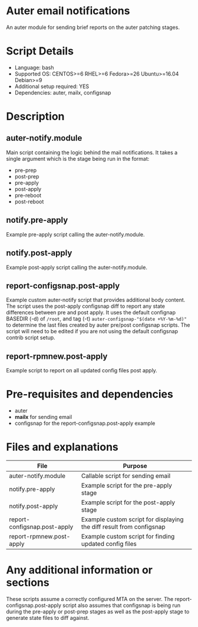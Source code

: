 # Auter email notifications

An auter module for sending brief reports on the auter patching stages.

# Script Details

* Language: bash
* Supported OS: CENTOS>=6 RHEL>=6 Fedora>=26 Ubuntu>=16.04 Debian>=9
* Additional setup required: YES
* Dependencies: auter, mailx, configsnap

# Description

## auter-notify.module

Main script containing the logic behind the mail notifications. It takes a
single argument which is the stage being run in the format:

- pre-prep
- post-prep
- pre-apply
- post-apply
- pre-reboot
- post-reboot

## notify.pre-apply

Example pre-apply script calling the auter-notify.module.

## notify.post-apply

Example post-apply script calling the auter-notify.module.

## report-configsnap.post-apply

Example custom auter-notify script that provides additional body content. The
script uses the post-apply configsnap diff to report any state differences
between pre and post apply. It uses the default confignap BASEDIR (-d) of
`/root`, and tag (-t) `auter-configsnap-"$(date +%Y-%m-%d)"` to determine the
last files created by auter pre/post configsnap scripts. The script will need to
be edited if you are not using the default configsnap contrib script setup.

## report-rpmnew.post-apply

Example script to report on all updated config files post apply.

# Pre-requisites and dependencies

* auter
* **mailx** for sending email
* configsnap for the report-configsnap.post-apply example

# Files and explanations

|             File             |                               Purpose                                |
|------------------------------|----------------------------------------------------------------------|
| auter-notify.module          | Callable script for sending email                                    |
| notify.pre-apply             | Example script for the pre-apply stage                               |
| notify.post-apply            | Example script for the post-apply stage                              |
| report-configsnap.post-apply | Example custom script for displaying the diff result from configsnap |
| report-rpmnew.post-apply     | Example custom script for finding updated config files               |

# Any additional information or sections

These scripts assume a correctly configured MTA on the server. The
report-configsnap.post-apply script also assumes that configsnap is being run
during the pre-apply or post-prep stages as well as the post-apply stage to
generate state files to diff against.

